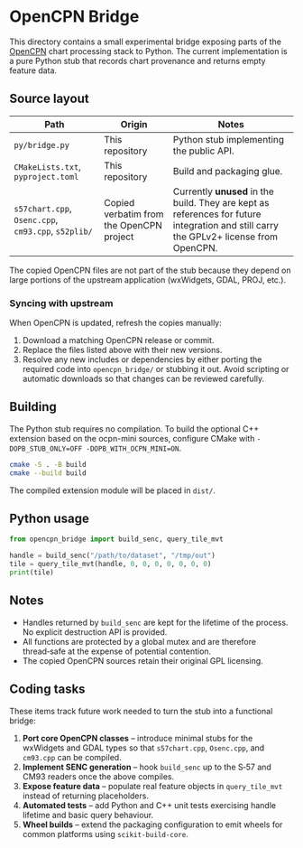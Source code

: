 # OpenCPN Bridge

This directory contains a small experimental bridge exposing parts of the
[OpenCPN](https://opencpn.org) chart processing stack to Python.  The current
implementation is a pure Python stub that records chart provenance and
returns empty feature data.

## Source layout

| Path | Origin | Notes |
| ---- | ------ | ----- |
| `py/bridge.py` | This repository | Python stub implementing the public API. |
| `CMakeLists.txt`, `pyproject.toml` | This repository | Build and packaging glue. |
| `s57chart.cpp`, `Osenc.cpp`, `cm93.cpp`, `s52plib/` | Copied verbatim from the OpenCPN project | Currently **unused** in the build. They are kept as references for future integration and still carry the GPLv2+ license from OpenCPN. |

The copied OpenCPN files are not part of the stub because they depend on
large portions of the upstream application (wxWidgets, GDAL, PROJ, etc.).

### Syncing with upstream

When OpenCPN is updated, refresh the copies manually:

1. Download a matching OpenCPN release or commit.
2. Replace the files listed above with their new versions.
3. Resolve any new includes or dependencies by either porting the required
   code into `opencpn_bridge/` or stubbing it out.  Avoid scripting or
   automatic downloads so that changes can be reviewed carefully.

## Building

The Python stub requires no compilation.  To build the optional C++
extension based on the ocpn-mini sources, configure CMake with
`-DOPB_STUB_ONLY=OFF -DOPB_WITH_OCPN_MINI=ON`.

```bash
cmake -S . -B build
cmake --build build
```

The compiled extension module will be placed in `dist/`.

## Python usage

```python
from opencpn_bridge import build_senc, query_tile_mvt

handle = build_senc("/path/to/dataset", "/tmp/out")
tile = query_tile_mvt(handle, 0, 0, 0, 0, 0, 0, 0)
print(tile)
```

## Notes

* Handles returned by `build_senc` are kept for the lifetime of the
  process.  No explicit destruction API is provided.
* All functions are protected by a global mutex and are therefore
  thread‑safe at the expense of potential contention.
* The copied OpenCPN sources retain their original GPL licensing.

## Coding tasks

These items track future work needed to turn the stub into a functional
bridge:

1. **Port core OpenCPN classes** – introduce minimal stubs for the
   wxWidgets and GDAL types so that `s57chart.cpp`, `Osenc.cpp`, and
   `cm93.cpp` can be compiled.
2. **Implement SENC generation** – hook `build_senc` up to the S‑57 and
   CM93 readers once the above compiles.
3. **Expose feature data** – populate real feature objects in
   `query_tile_mvt` instead of returning placeholders.
4. **Automated tests** – add Python and C++ unit tests exercising handle
   lifetime and basic query behaviour.
5. **Wheel builds** – extend the packaging configuration to emit wheels for
   common platforms using `scikit-build-core`.
